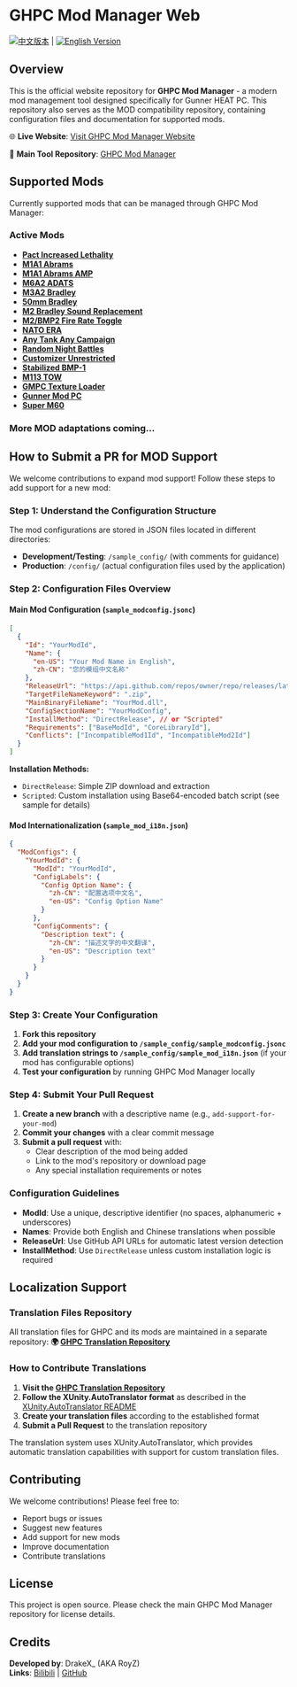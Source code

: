 # GHPC Mod Manager Web

[![中文版本](https://img.shields.io/badge/README-%E4%B8%AD%E6%96%87-red)](README.zh-CN.md) | [![English Version](https://img.shields.io/badge/README-English-blue)](README.md)

## Overview

This is the official website repository for **GHPC Mod Manager** - a modern mod management tool designed specifically for Gunner HEAT PC. This repository also serves as the MOD compatibility repository, containing configuration files and documentation for supported mods.

🌐 **Live Website**: [Visit GHPC Mod Manager Website](https://GHPC.DMR.gg/)

🚀 **Main Tool Repository**: [GHPC Mod Manager](https://github.com/RoyZ-iwnl/GHPC-Mod-Manager)

## Supported Mods

Currently supported mods that can be managed through GHPC Mod Manager:

### Active Mods
- **[Pact Increased Lethality](https://github.com/thebeninator/Pact-Increased-Lethality)**
- **[M1A1 Abrams](https://github.com/thebeninator/M1A1Abrams)**
- **[M1A1 Abrams AMP](https://github.com/Cyances/M1A1AbramsAMP)**
- **[M6A2 ADATS](https://github.com/Cyances/M6A2-ADATS)**
- **[M3A2 Bradley](https://github.com/SovGrenadier/M3A2-Bradley-GHPC)**
- **[50mm Bradley](https://github.com/thebeninator/50mm-Bradley)**
- **[M2 Bradley Sound Replacement](https://github.com/thebeninator/M2-Bradley-Sound-Replacement)**
- **[M2/BMP2 Fire Rate Toggle](https://github.com/thebeninator/FireRateToggle)**
- **[NATO ERA](https://github.com/Cyances/NATO-ERA)**
- **[Any Tank Any Campaign](https://github.com/Cyances/Any-Tank-Any-Campaign)**
- **[Random Night Battles](https://github.com/thebeninator/Random-Night-Battles)**
- **[Customizer Unrestricted](https://github.com/thebeninator/CustomizerUnrestricted)**
- **[Stabilized BMP-1](https://github.com/thebeninator/Stabilized-BMP-1)**
- **[M113 TOW](https://github.com/thebeninator/M113-TOW)**
- **[GMPC Texture Loader](https://github.com/Andrix44/GMPCTextureLoader)**
- **[Gunner Mod PC](https://github.com/Andrix44/GunnerModPC)**
- **[Super M60](https://github.com/Cyances/Super-M60)**

### More MOD adaptations coming...

## How to Submit a PR for MOD Support

We welcome contributions to expand mod support! Follow these steps to add support for a new mod:

### Step 1: Understand the Configuration Structure

The mod configurations are stored in JSON files located in different directories:
- **Development/Testing**: `/sample_config/` (with comments for guidance)
- **Production**: `/config/` (actual configuration files used by the application)

### Step 2: Configuration Files Overview

#### Main Mod Configuration (`sample_modconfig.jsonc`)
```json
[
  {
    "Id": "YourModId",
    "Name": {
      "en-US": "Your Mod Name in English",
      "zh-CN": "您的模组中文名称"
    },
    "ReleaseUrl": "https://api.github.com/repos/owner/repo/releases/latest",
    "TargetFileNameKeyword": ".zip",
    "MainBinaryFileName": "YourMod.dll",
    "ConfigSectionName": "YourModConfig",
    "InstallMethod": "DirectRelease", // or "Scripted"
    "Requirements": ["BaseModId", "CoreLibraryId"],
    "Conflicts": ["IncompatibleMod1Id", "IncompatibleMod2Id"]
  }
]
```

**Installation Methods:**
- `DirectRelease`: Simple ZIP download and extraction
- `Scripted`: Custom installation using Base64-encoded batch script (see sample for details)

#### Mod Internationalization (`sample_mod_i18n.json`)
```json
{
  "ModConfigs": {
    "YourModId": {
      "ModId": "YourModId",
      "ConfigLabels": {
        "Config Option Name": {
          "zh-CN": "配置选项中文名",
          "en-US": "Config Option Name"
        }
      },
      "ConfigComments": {
        "Description text": {
          "zh-CN": "描述文字的中文翻译",
          "en-US": "Description text"
        }
      }
    }
  }
}
```

### Step 3: Create Your Configuration

1. **Fork this repository**
2. **Add your mod configuration to `/sample_config/sample_modconfig.jsonc`**
3. **Add translation strings to `/sample_config/sample_mod_i18n.json`** (if your mod has configurable options)
4. **Test your configuration** by running GHPC Mod Manager locally

### Step 4: Submit Your Pull Request

1. **Create a new branch** with a descriptive name (e.g., `add-support-for-your-mod`)
2. **Commit your changes** with a clear commit message
3. **Submit a pull request** with:
   - Clear description of the mod being added
   - Link to the mod's repository or download page
   - Any special installation requirements or notes

### Configuration Guidelines

- **ModId**: Use a unique, descriptive identifier (no spaces, alphanumeric + underscores)
- **Names**: Provide both English and Chinese translations when possible
- **ReleaseUrl**: Use GitHub API URLs for automatic latest version detection
- **InstallMethod**: Use `DirectRelease` unless custom installation logic is required

## Localization Support

### Translation Files Repository
All translation files for GHPC and its mods are maintained in a separate repository:
**🌍 [GHPC Translation Repository](https://github.com/RoyZ-iwnl/ghpc-translation)**

### How to Contribute Translations

1. **Visit the [GHPC Translation Repository](https://github.com/RoyZ-iwnl/ghpc-translation)**
2. **Follow the XUnity.AutoTranslator format** as described in the [XUnity.AutoTranslator README](https://github.com/bbepis/XUnity.AutoTranslator/blob/master/README.md)
3. **Create your translation files** according to the established format
4. **Submit a Pull Request** to the translation repository

The translation system uses XUnity.AutoTranslator, which provides automatic translation capabilities with support for custom translation files.

## Contributing

We welcome contributions! Please feel free to:
- Report bugs or issues
- Suggest new features
- Add support for new mods
- Improve documentation
- Contribute translations

## License

This project is open source. Please check the main GHPC Mod Manager repository for license details.

## Credits

**Developed by**: DrakeX_ (AKA RoyZ)  
**Links**: [Bilibili](https://space.bilibili.com/3493285595187364) | [GitHub](https://github.com/RoyZ-iwnl/GHPC-Mod-Manager)